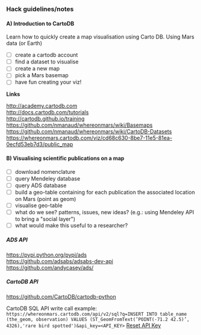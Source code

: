 
### Hack guidelines/notes


#### A) Introduction to CartoDB

Learn how to quickly create a map visualisation using Carto DB.
Using Mars data (or Earth)

- [ ] create a cartodb account
- [ ] find a dataset to visualise
- [ ] create a new map
- [ ] pick a Mars basemap
- [ ] have fun creating your viz!

**Links**

http://academy.cartodb.com  
http://docs.cartodb.com/tutorials  
http://cartodb.github.io/training  
https://github.com/nmanaud/whereonmars/wiki/Basemaps  
https://github.com/nmanaud/whereonmars/wiki/CartoDB-Datasets  
https://whereonmars.cartodb.com/viz/cd68c630-8be7-11e5-81ea-0ecfd53eb7d3/public_map

#### B) Visualising scientific publications on a map

- [ ] download nomenclature  
- [ ] query Mendeley database  
- [ ] query ADS database  
- [ ] build a geo-table containing for each publication the associated location on Mars (point as geom)  
- [ ] visualise geo-table  
- [ ] what do we see? patterns, issues, new ideas? (e.g.: using Mendeley API to bring a "social layer")  
- [ ] what would make this useful to a researcher?  

##### ADS API

https://pypi.python.org/pypi/ads  
https://github.com/adsabs/adsabs-dev-api  
https://github.com/andycasey/ads/  

##### CartoDB API

https://github.com/CartoDB/cartodb-python

CartoDB SQL API write call example:
`
https://whereonmars.cartodb.com/api/v2/sql?q=INSERT INTO table_name (the_geom, observation) VALUES (ST_GeomFromText(’POINT(-71.2 42.5)’, 4326),'rare bird spotted')&api_key=<API_KEY>
`
[Reset API Key](https://whereonmars.cartodb.com/your_apps)
